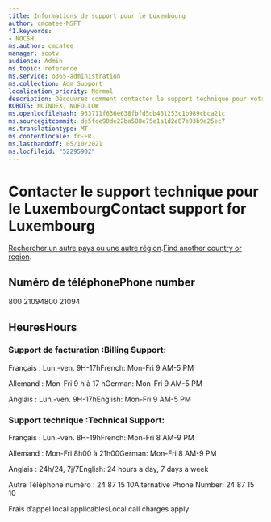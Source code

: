 ```yaml
---
title: Informations de support pour le Luxembourg
author: cmcatee-MSFT
f1.keywords:
- NOCSH
ms.author: cmcatee
manager: scotv
audience: Admin
ms.topic: reference
ms.service: o365-administration
ms.collection: Adm_Support
localization_priority: Normal
description: Découvrez comment contacter le support technique pour votre pays ou région.
ROBOTS: NOINDEX, NOFOLLOW
ms.openlocfilehash: 933711f636e638fbfd5db461253c1b989cbca21c
ms.sourcegitcommit: de5fce90de22ba588e75e1a1d2e87e03b9e25ec7
ms.translationtype: MT
ms.contentlocale: fr-FR
ms.lasthandoff: 05/10/2021
ms.locfileid: "52295902"
---
```

# <a name="contact-support-for-luxembourg"></a><span data-ttu-id="1beae-103">Contacter le support technique pour le Luxembourg</span><span class="sxs-lookup"><span data-stu-id="1beae-103">Contact support for Luxembourg</span></span>

<span data-ttu-id="1beae-104">[Rechercher un autre pays ou une autre région](../../business-video/get-help-support.md).</span><span class="sxs-lookup"><span data-stu-id="1beae-104">[Find another country or region](../../business-video/get-help-support.md).</span></span>

## <a name="phone-number"></a><span data-ttu-id="1beae-105">Numéro de téléphone</span><span class="sxs-lookup"><span data-stu-id="1beae-105">Phone number</span></span>
<span data-ttu-id="1beae-106">800 21094</span><span class="sxs-lookup"><span data-stu-id="1beae-106">800 21094</span></span>

## <a name="hours"></a><span data-ttu-id="1beae-107">Heures</span><span class="sxs-lookup"><span data-stu-id="1beae-107">Hours</span></span>
### <a name="billing-support"></a><span data-ttu-id="1beae-108">Support de facturation :</span><span class="sxs-lookup"><span data-stu-id="1beae-108">Billing Support:</span></span>

<span data-ttu-id="1beae-109">Français : Lun.-ven. 9H-17h</span><span class="sxs-lookup"><span data-stu-id="1beae-109">French: Mon-Fri 9 AM-5 PM</span></span>

<span data-ttu-id="1beae-110">Allemand : Mon-Fri 9 h à 17 h</span><span class="sxs-lookup"><span data-stu-id="1beae-110">German: Mon-Fri 9 AM-5 PM</span></span>

<span data-ttu-id="1beae-111">Anglais : Lun.-ven. 9H-17h</span><span class="sxs-lookup"><span data-stu-id="1beae-111">English: Mon-Fri 9 AM-5 PM</span></span>

### <a name="technical-support"></a><span data-ttu-id="1beae-112">Support technique :</span><span class="sxs-lookup"><span data-stu-id="1beae-112">Technical Support:</span></span>

<span data-ttu-id="1beae-113">Français : Lun.-ven. 8H-19h</span><span class="sxs-lookup"><span data-stu-id="1beae-113">French: Mon-Fri 8 AM-9 PM</span></span>

<span data-ttu-id="1beae-114">Allemand : Mon-Fri 8h00 à 21h00</span><span class="sxs-lookup"><span data-stu-id="1beae-114">German: Mon-Fri 8 AM-9 PM</span></span>

<span data-ttu-id="1beae-115">Anglais : 24h/24, 7j/7</span><span class="sxs-lookup"><span data-stu-id="1beae-115">English: 24 hours a day, 7 days a week</span></span>

<span data-ttu-id="1beae-116">Autre Téléphone numéro : 24 87 15 10</span><span class="sxs-lookup"><span data-stu-id="1beae-116">Alternative Phone Number: 24 87 15 10</span></span>

<span data-ttu-id="1beae-117">Frais d’appel local applicables</span><span class="sxs-lookup"><span data-stu-id="1beae-117">Local call charges apply</span></span>
